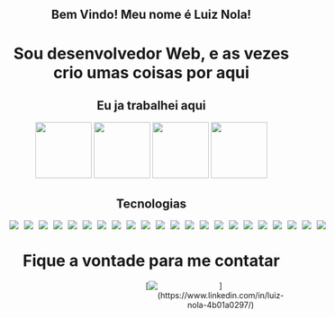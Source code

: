 <div align="center">
  <h2 color="blue">Bem Vindo! Meu nome é Luiz Nola!</h2>

  <h1>Sou desenvolvedor Web, e as vezes crio umas coisas por aqui</h1>

## Eu ja trabalhei aqui
<div>
<img height="100px" src="https://avatars.githubusercontent.com/u/52802250?s=200&v=4"/>
<img height="100px" src="https://media.licdn.com/dms/image/D4D0BAQEeNGQmq1h6fQ/company-logo_200_200/0/1701081924866/grupo_elfa_logo?e=2147483647&v=beta&t=J66eC4kdTMfhDEgIvDL5SqxmS446Euy00qIBlrfyj1w"/>
<img height="100px" src="https://play-lh.googleusercontent.com/gtfQc2NKD3ew5gwomgsjAiS3EP0y9AKGed6sSMDsDhDcOSXRPyRUC0IUqQchEHAwRiI=w240-h480-rw"/>
<img height="100px" src="https://media.licdn.com/dms/image/D4D0BAQFDvbnbOFT97g/company-logo_200_200/0/1705693558478/jazida_logo?e=2147483647&v=beta&t=l4H-1Ks3M49_IAXA-9sV0JAVn3MPKgo1qX3XJLIMfwQ"/>
  
## Tecnologias 
<div style="display: flex; gap: 10px;">
<img src="https://img.shields.io/badge/with%20a%20logo-grey?style=for-the-badge&logo=javascript"/>
<img src="https://img.shields.io/badge/TypeScript-007ACC?style=for-the-badge&logo=typescript&logoColor=white"/>
<img src="https://img.shields.io/badge/Kotlin-0095D5?&style=for-the-badge&logo=kotlin&logoColor=white"/>
<img src="https://img.shields.io/badge/Docker-2CA5E0?style=for-the-badge&logo=docker&logoColor=white"/>
<img src="https://img.shields.io/badge/kubernetes-326ce5.svg?&style=for-the-badge&logo=kubernetes&logoColor=white"/>
<img src="https://img.shields.io/badge/Spring-6DB33F?style=for-the-badge&logo=spring&logoColor=white"/>
<img src="https://img.shields.io/badge/Elastic_Search-005571?style=for-the-badge&logo=elasticsearch&logoColor=white"/>
<img src="https://img.shields.io/badge/rabbitmq-%23FF6600.svg?&style=for-the-badge&logo=rabbitmq&logoColor=white"/>
<img src="https://img.shields.io/badge/redis-%23DD0031.svg?&style=for-the-badge&logo=redis&logoColor=white"/>
<img src="https://img.shields.io/badge/HTML5-E34F26?style=for-the-badge&logo=html5&logoColor=white"/>
<img src="https://img.shields.io/badge/CSS3-1572B6?style=for-the-badge&logo=css3&logoColor=white"/>

<img src="https://img.shields.io/badge/MySQL-00000F?style=for-the-badge&logo=mysql&logoColor=white"/>
<img src="https://img.shields.io/badge/PostgreSQL-316192?style=for-the-badge&logo=postgresql&logoColor=white"/>
<img src="https://img.shields.io/badge/MongoDB-4EA94B?style=for-the-badge&logo=mongodb&logoColor=white"/>
<img src="https://img.shields.io/badge/Node.js-339933?style=for-the-badge&logo=nodedotjs&logoColor=white"/>
<img src="https://img.shields.io/badge/Git-F05032?style=for-the-badge&logo=git&logoColor=white"/>
<img src="https://img.shields.io/badge/Postman-FF6C37?style=for-the-badge&logo=Postman&logoColor=white"/>
<img src="https://img.shields.io/badge/Insomnia-5849be?style=for-the-badge&logo=Insomnia&logoColor=white"/>
<img src="https://img.shields.io/badge/Swagger-85EA2D?style=for-the-badge&logo=Swagger&logoColor=white"/>
<img src="https://img.shields.io/badge/Junit5-25A162?style=for-the-badge&logo=jest&logoColor=white"/>
<img src="https://img.shields.io/badge/Jira-0052CC?style=for-the-badge&logo=Jira&logoColor=white"/>
<img src="https://img.shields.io/badge/Amazon_AWS-232F3E?style=for-the-badge&logo=amazon-aws&logoColor=white"/>
</div>

 
</div>

<div>

 <h1>Fique a vontade para me contatar</h1>

 <div style="display: flex; width: 20px;">
 [<img src="https://t.ctcdn.com.br/IwwDh-BajTE4ZwE4zuIcvz9Q2ZY=/i490027.jpeg"/>](https://www.linkedin.com/in/luiz-nola-4b01a0297/)
  </div>
</div>
